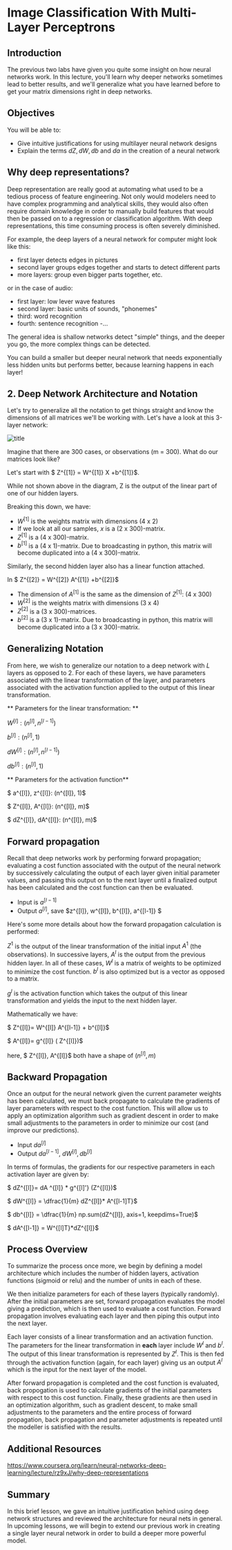 
# Image Classification With Multi-Layer Perceptrons

## Introduction

The previous two labs have given you quite some insight on how neural networks work. In this lecture, you'll learn why deeper networks sometimes lead to better results, and we'll generalize what you have learned before to get your matrix dimensions right in deep networks.


## Objectives

You will be able to:

* Give intuitive justifications for using multilayer neural network designs
* Explain the terms $dZ, dW, db$ and $da$ in the creation of a neural network

## Why deep representations?

Deep representation are really good at automating what used to be a tedious process of feature engineering. Not only would modelers need to have complex programming and analytical skills, they would also often require domain knowledge in order to manually build features that would then be passed on to a regression or classification algorithm. With deep representations, this time consuming process is often severely diminished. 

For example, the deep layers of a neural network for computer might look like this:

- first layer detects edges in pictures
- second layer groups edges together and starts to detect different parts
- more layers: group even bigger parts together, etc.


or in the case of audio:

- first layer: low lever wave features
- second layer: basic units of sounds, "phonemes" 
- third: word recognition
- fourth: sentence recognition
-...

The general idea is shallow networks detect "simple" things, and the deeper you go, the more complex things can be detected. 

You can build a smaller but deeper neural network that needs exponentially less hidden units but performs better, because learning happens in each layer!

## 2. Deep Network Architecture and Notation


Let's try to generalize all the notation to get things straight and know the dimensions of all matrices we'll be working with. Let's have a look at this 3-layer network:

![title](images/deep_netw_2.png)

Imagine that there are 300 cases, or observations (m = 300). What do our matrices look like? 

Let's start with $ Z^{[1]} = W^{[1]} X +b^{[1]}$.  

While not shown above in the diagram, Z is the output of the linear part of one of our hidden layers.  


Breaking this down, we have:

- $W^{[1]}$ is the weights matrix with dimensions (4 x 2)
- If we look at all our samples, $x$ is a (2 x 300)-matrix.
- $Z^{[1]}$ is a (4 x 300)-matrix.
- $b^{[1]}$ is a (4 x 1)-matrix. Due to broadcasting in python, this matrix will become duplicated into a (4 x 300)-matrix.

Similarly, the second hidden layer also has a linear function attached.

In $ Z^{[2]} = W^{[2]} A^{[1]} +b^{[2]}$

- The dimension of $A^{[1]}$ is the same as the dimension of $Z^{[1]}$: (4 x 300)
- $W^{[2]}$ is the weights matrix with dimensions (3 x 4)
- $Z^{[2]}$ is a (3 x 300)-matrices.
- $b^{[2]}$ is a (3 x 1)-matrix. Due to broadcasting in python, this matrix will become duplicated into a (3 x 300)-matrix.


## Generalizing Notation

From here, we wish to generalize our notation to a deep network with $L$ layers as opposed to 2. For each of these layers, we have parameters associated with the linear transformation of the layer, and parameters associated with the activation function applied to the output of this linear transformation.

** Parameters for the linear transformation: **  

$W^{[l]}: (n^{[l]}, n^{[l-1]})$

$b^{[l]}: (n^{[l]}, 1)$

$dW^{[l]}: (n^{[l]}, n^{[l-1]})$

$db^{[l]}: (n^{[l]}, 1)$

** Parameters for the activation function**  

$ a^{[l]}, z^{[l]}: (n^{[l]}, 1)$

$ Z^{[l]}, A^{[l]}: (n^{[l]}, m)$

$ dZ^{[l]}, dA^{[l]}: (n^{[l]}, m)$


## Forward propagation

Recall that deep networks work by performing forward propagation; evaluating a cost function associated with the output of the neural network by successively calculating the output of each layer given initial parameter values, and passing this output on to the next layer until a finalized output has been calculated and the cost function can then be evaluated.

- Input is $a^{[l-1]}$
- Output $a^{[l]}$, save $z^{[l]}, w^{[l]}, b^{[l]}, a^{[l-1]} $

Here's some more details about how the forward propagation calculation is performed:  

$Z^1$ is the output of the linear transformation of the initial input $A^1$ (the observations). In successive layers, $A^l$ is the output from the previous hidden layer. In all of these cases, $W^l$ is a matrix of weights to be optimized to minimize the cost function. $b^l$ is also optimized but is a vector as opposed to a matrix.  

$g^l$ is the activation function which takes the output of this linear transformation and yields the input to the next hidden layer.  

Mathematically we have:

$ Z^{[l]}= W^{[l]} A^{[l-1]} + b^{[l]}$

$ A^{[l]}= g^{[l]} ( Z^{[l]})$

here, $ Z^{[l]}, A^{[l]}$ both have a shape of $(n^{[l]}, m)$

## Backward Propagation

Once an output for the neural network given the current parameter weights has been calculated, we must back propagate to calculate the gradients of layer parameters with respect to the cost function. This will allow us to apply an optimization algorithm such as gradient descent in order to make small adjustments to the parameters in order to minimize our cost (and improve our predictions).


- Input $da ^{[l]}$
- Output $da^{[l-1]}$, $dW^{[l]}, db^{[l]}$

In terms of formulas, the gradients for our respective parameters in each activation layer are given by:

$ dZ^{[l]}= dA ^{[l]} * g^{[l]'} (Z^{[l]})$

$ dW^{[l]} = \dfrac{1}{m} dZ^{[l]}* A^{[l-1]T}$

$ db^{[l]} = \dfrac{1}{m} np.sum(dZ^{[l]}, axis=1, keepdims=True)$

$ dA^{[l-1]} = W^{[l]T}*dZ^{[l]}$


## Process Overview

To summarize the process once more, we begin by defining a model architecture which includes the number of hidden layers, activation functions (sigmoid or relu) and the number of units in each of these.   

We then initialize parameters for each of these layers (typically randomly). After the initial parameters are set, forward propagation evaluates the model giving a prediction, which is then used to evaluate a cost function. Forward propagation involves evaluating each layer and then piping this output into the next layer. 

Each layer consists of a linear transformation and an activation function.  The parameters for the linear transformation in **each** layer include $W^l$ and $b^l$. The output of this linear transformation is represented by $Z^l$. This is then fed through the activation function (again, for each layer) giving us an output $A^l$ which is the input for the next layer of the model.  

After forward propagation is completed and the cost function is evaluated, back propogation is used to calculate gradients of the initial parameters with respect to this cost function. Finally, these gradients are then used in an optimization algorithm, such as gradient descent, to make small adjustments to the parameters and the entire process of forward propagation, back propagation and parameter adjustments is repeated until the modeller is satisfied with the results.

## Additional Resources

https://www.coursera.org/learn/neural-networks-deep-learning/lecture/rz9xJ/why-deep-representations

## Summary

In this brief lesson, we gave an intuitive justification behind using deep network structures and reviewed the architecture for neural nets in general. In upcoming lessons, we will begin to extend our previous work in creating a single layer neural network in order to build a deeper more powerful model.

